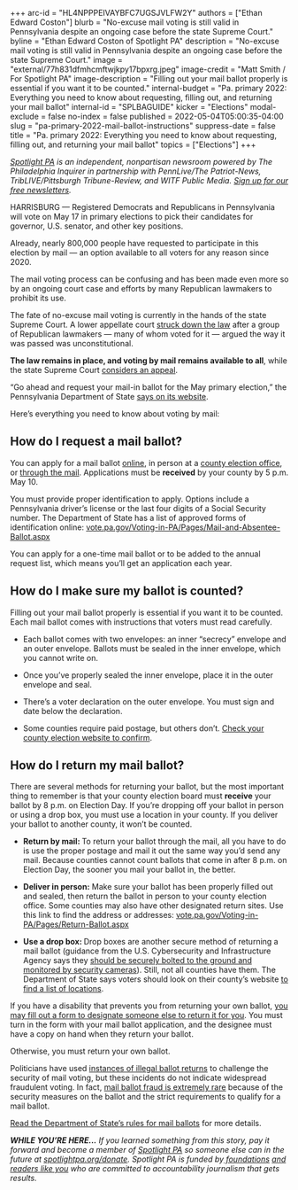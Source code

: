 +++
arc-id = "HL4NPPPEIVAYBFC7UGSJVLFW2Y"
authors = ["Ethan Edward Coston"]
blurb = "No-excuse mail voting is still valid in Pennsylvania despite an ongoing case before the state Supreme Court."
byline = "Ethan Edward Coston of Spotlight PA"
description = "No-excuse mail voting is still valid in Pennsylvania despite an ongoing case before the state Supreme Court."
image = "external/77h831dfmhcmftwjkpy17bpxrg.jpeg"
image-credit = "Matt Smith / For Spotlight PA"
image-description = "Filling out your mail ballot properly is essential if you want it to be counted."
internal-budget = "Pa. primary 2022: Everything you need to know about requesting, filling out, and returning your mail ballot"
internal-id = "SPLBAGUIDE"
kicker = "Elections"
modal-exclude = false
no-index = false
published = 2022-05-04T05:00:35-04:00
slug = "pa-primary-2022-mail-ballot-instructions"
suppress-date = false
title = "Pa. primary 2022: Everything you need to know about requesting, filling out, and returning your mail ballot"
topics = ["Elections"]
+++

<a href="https://www.spotlightpa.org/"><i>Spotlight PA</i></a><i> is an independent, nonpartisan newsroom powered by The Philadelphia Inquirer in partnership with PennLive/The Patriot-News, TribLIVE/Pittsburgh Tribune-Review, and WITF Public Media. </i><a href="https://www.spotlightpa.org/newsletters"><i>Sign up for our free newsletters</i></a><i>.</i>

HARRISBURG — Registered Democrats and Republicans in Pennsylvania will vote on May 17 in primary elections to pick their candidates for governor, U.S. senator, and other key positions.

Already, nearly 800,000 people have requested to participate in this election by mail — an option available to all voters for any reason since 2020.

The mail voting process can be confusing and has been made even more so by an ongoing court case and efforts by many Republican lawmakers to prohibit its use.

<script src="https://www.spotlightpa.org/embed.js" async></script><div data-spl-embed-version="1" data-spl-src="https://www.spotlightpa.org/embeds/newsletter/"></div>

The fate of no-excuse mail voting is currently in the hands of the state Supreme Court. A lower appellate court <a href="https://www.spotlightpa.org/news/2022/01/pa-mail-voting-court-ruling-unconstitutional-whats-next/">struck down the law</a> after a group of Republican lawmakers — many of whom voted for it — argued the way it was passed was unconstitutional.

<b>The law remains in place, and voting by mail remains available to all</b>, while the state Supreme Court <a href="https://www.spotlightpa.org/news/2022/03/pennsylvania-mail-voting-supreme-court-hearing/">considers an appeal</a>.

“Go ahead and request your mail-in ballot for the May primary election,” the Pennsylvania Department of State <a href="https://www.vote.pa.gov/Voting-in-PA/Pages/Mail-and-Absentee-Ballot.aspx">says on its website</a>.

Here’s everything you need to know about voting by mail:

## How do I request a mail ballot?

You can apply for a mail ballot <a href="https://www.pavoterservices.pa.gov/OnlineAbsenteeApplication/#/OnlineAbsenteeBegin">online</a>, in person at a <a href="https://www.vote.pa.gov/Resources/Pages/Contact-Your-Election-Officials.aspx">county election office</a>, or <a href="https://www.vote.pa.gov/Voting-in-PA/Pages/Mail-and-Absentee-Ballot.aspx">through the mail</a>. Applications must be <b>received</b> by your county by 5 p.m. May 10.

You must provide proper identification to apply. Options include a Pennsylvania driver’s license or the last four digits of a Social Security number. The Department of State has a list of approved forms of identification online: <a href="https://www.vote.pa.gov/Voting-in-PA/Pages/Mail-and-Absentee-Ballot.aspx">vote.pa.gov/Voting-in-PA/Pages/Mail-and-Absentee-Ballot.aspx</a>

You can apply for a one-time mail ballot or to be added to the annual request list, which means you’ll get an application each year.

<script src="https://www.spotlightpa.org/embed.js" async></script><div data-spl-embed-version="1" data-spl-src="https://www.spotlightpa.org/embeds/tips/?flag_text=ELECTION%202022&tip_text=Spotlight%20PA%20is%20covering%20Pennsylvania's%202022%20gubernatorial%20and%20legislative%20elections%20%E2%80%94%20and%20we%20want%20you%20to%20help%20shape%20our%20stories.%20%3Cb%3ETell%20us%20what%20you%20want%20to%20know%20about%20those%20races%2C%20and%20send%20us%20any%20questions%20you%20have%20about%20the%20voting%20system.%3C%2Fb%3E%20Use%20the%20form%20below%20to%20reach%20our%20election%20team.&form_name=elections-embed"></div>

## How do I make sure my ballot is counted?

Filling out your mail ballot properly is essential if you want it to be counted. Each mail ballot comes with instructions that voters must read carefully.

- Each ballot comes with two envelopes: an inner “secrecy” envelope and an outer envelope. Ballots must be sealed in the inner envelope, which you cannot write on.

- Once you’ve properly sealed the inner envelope, place it in the outer envelope and seal.

- There’s a voter declaration on the outer envelope. You must sign and date below the declaration.

- Some counties require paid postage, but others don’t. <a href="https://www.vote.pa.gov/Resources/Pages/Contact-Your-Election-Officials.aspx">Check your county election website to confirm</a>.

## How do I return my mail ballot?

There are several methods for returning your ballot, but the most important thing to remember is that your county election board must <b>receive</b> your ballot by 8 p.m. on Election Day. If you’re dropping off your ballot in person or using a drop box, you must use a location in your county. If you deliver your ballot to another county, it won’t be counted.

- <b>Return by mail: </b>To return your ballot through the mail, all you have to do is use the proper postage and mail it out the same way you’d send any mail. Because counties cannot count ballots that come in after 8 p.m. on Election Day, the sooner you mail your ballot in, the better.

- <b>Deliver in person:</b> Make sure your ballot has been properly filled out and sealed, then return the ballot in person to your county election office. Some counties may also have other designated return sites. Use this link to find the address or addresses: <a href="https://www.vote.pa.gov/Voting-in-PA/Pages/Return-Ballot.aspx">vote.pa.gov/Voting-in-PA/Pages/Return-Ballot.aspx</a>

- <b>Use a drop box: </b>Drop boxes are another secure method of returning a mail ballot (guidance from the U.S. Cybersecurity and Infrastructure Agency says they <a href="https://www.eac.gov/sites/default/files/electionofficials/vbm/Ballot_Drop_Box.pdf">should be securely bolted to the ground and monitored by security cameras</a>). Still, not all counties have them. The Department of State says voters should look on their county’s website <a href="https://www.vote.pa.gov/Resources/Pages/Contact-Your-Election-Officials.aspx">to find a list of locations</a>.

<script src="https://www.spotlightpa.org/embed.js" async></script><div data-spl-embed-version="1" data-spl-src="https://www.spotlightpa.org/embeds/donate/"></div>

If you have a disability that prevents you from returning your own ballot, <a href="https://www.vote.pa.gov/Voting-in-PA/Pages/Accessible-Voting.aspx">you may fill out a form to designate someone else to return it for you</a>. You must turn in the form with your mail ballot application, and the designee must have a copy on hand when they return your ballot.

Otherwise, you must return your own ballot.

Politicians have used <a href="https://www.mcall.com/news/pennsylvania/mc-nws-pa-lehigh-ballot-drop-box-investigation-20220404-wk4ug6j25fgtffuhiwrxnai2ne-story.html">instances of illegal ballot returns</a> to challenge the security of mail voting, but these incidents do not indicate widespread fraudulent voting. In fact, <a href="https://www.cisa.gov/rumorcontrol">mail ballot fraud is extremely rare</a> because of the security measures on the ballot and the strict requirements to qualify for a mail ballot.

<a href="https://www.vote.pa.gov/Voting-in-PA/Pages/Mail-and-Absentee-Ballot.aspx">Read the Department of State’s rules for mail ballots</a> for more details.

<i><b>WHILE YOU’RE HERE...</b></i><i> If you learned something from this story, pay it forward and become a member of </i><a href="https://www.spotlightpa.org/"><i>Spotlight PA</i></a><i> so someone else can in the future at </i><a href="http://spotlightpa.org/donate"><i>spotlightpa.org/donate</i></a><i>. Spotlight PA is funded by</i><a href="https://www.spotlightpa.org/support"><i> foundations</i></a><i> </i><a href="https://www.spotlightpa.org/support"><i>and readers like you</i></a><i> who are committed to accountability journalism that gets results.</i>
